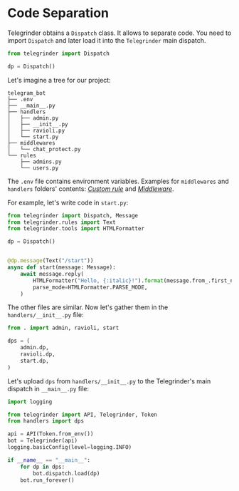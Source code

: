 # Code Separation

Telegrinder obtains a `Dispatch` class. It allows to separate code. You need to import `Dispatch` and later load it into the `Telegrinder` main dispatch.
```python
from telegrinder import Dispatch

dp = Dispatch()
```

Let's imagine a tree for our project:
```
telegram_bot
├── .env
├── __main__.py
├── handlers
│   ├── admin.py
│   ├── __init__.py
│   ├── ravioli.py
│   └── start.py
├── middlewares
│   └── chat_protect.py
└── rules
    ├── admins.py
    └── users.py
```

The `.env` file contains environment variables. Examples for `middlewares` and `handlers` folders' contents: [*Custom rule*](https://github.com/timoniq/telegrinder/blob/main/examples/custom_rule.py) and [*Middleware*](https://github.com/timoniq/telegrinder/blob/main/examples/middleware.py).

For example, let's write code in `start.py`:
```python
from telegrinder import Dispatch, Message
from telegrinder.rules import Text
from telegrinder.tools import HTMLFormatter

dp = Dispatch()


@dp.message(Text("/start"))
async def start(message: Message):
    await message.reply(
        HTMLFormatter("Hello, {:italic}!").format(message.from_.first_name),
        parse_mode=HTMLFormatter.PARSE_MODE,
    )
```

The other files are similar. Now let's gather them in the `handlers/__init__.py` file:
```python
from . import admin, ravioli, start

dps = (
    admin.dp,
    ravioli.dp,
    start.dp,
)
```

Let's upload `dps` from `handlers/__init__.py` to the Telegrinder's main dispatch in `__main__.py` file:
```python
import logging

from telegrinder import API, Telegrinder, Token
from handlers import dps

api = API(Token.from_env())
bot = Telegrinder(api)
logging.basicConfig(level=logging.INFO)

if __name__ == "__main__":
    for dp in dps:
        bot.dispatch.load(dp)
    bot.run_forever()
```
